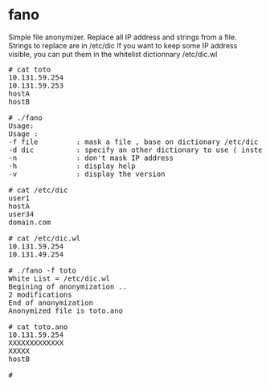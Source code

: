 # fano
Simple file anonymizer.
Replace all IP address and strings from a file.
Strings to replace are in /etc/dic
If you want to keep some IP address visible, you can put them in the whitelist dictionnary /etc/dic.wl 
<pre>
# cat toto
10.131.59.254
10.131.59.253
hostA
hostB

# ./fano
Usage:
Usage :
-f file         : mask a file , base on dictionary /etc/dic and white list /etc/dic.wl
-d dic          : specify an other dictionary to use ( instead of /etc/dic )
-n              : don't mask IP address
-h              : display help
-v              : display the version

# cat /etc/dic
user1
hostA
user34
domain.com

# cat /etc/dic.wl
10.131.59.254
10.131.49.254

# ./fano -f toto
White List = /etc/dic.wl
Begining of anonymization ..
2 modifications
End of anonymization
Anonymized file is toto.ano

# cat toto.ano
10.131.59.254
XXXXXXXXXXXXX
XXXXX
hostB

# 
</pre>

